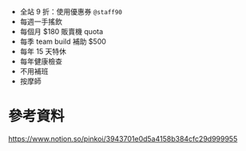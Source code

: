 - 全站 9 折：使用優惠券 `@staff90`
- 每週一手搖飲
- 每個月 $180 販賣機 quota
- 每季 team build 補助 $500
- 每年 15 天特休
- 每年健康檢查
- 不用補班
- 按摩師

# 參考資料

<https://www.notion.so/pinkoi/3943701e0d5a4158b384cfc29d999955>